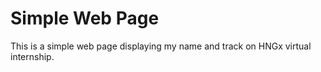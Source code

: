 # Simple Web Page

This is a simple web page displaying my name and track on HNGx virtual internship.
